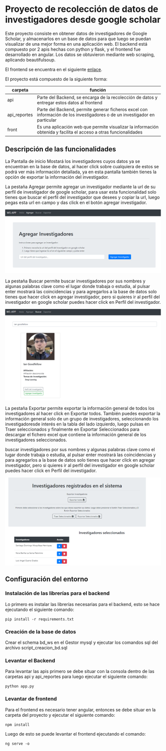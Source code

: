 # Proyecto de recolección de datos de investigadores desde google scholar

Este proyecto consiste en obtener datos de investigadores de Google Scholar, y almacenarlos en un base de datos
para que luego se puedan visualizar de una mejor forma en una aplicación web. El backend está compuesto por
2 apis hechas con python y flask, y el frontend fue desarrollado en angular. Los datos se obtuvieron mediante web scraping, aplicando beautifulsoup.

El frontend se encuentra en el siguiente [enlace](https://github.com/X4Zero/recoleccion_datos_gs_frontend).

El proyecto está compuesto de la siguiente forma:

| carpeta | función |
| ------ | ------ |
| api | Parte del Backend, se encarga de la recolección de datos y entregar estos datos al frontend |
| api_reportes | Parte del Backend, permite generar ficheros excel con información de los investigadores o de un investigador en particular |
| front | Es una aplicación web que permite visualizar la información obtenida y facilita el acceso a otras funcionalidades|

## Descripción de las funcionalidades

La Pantalla de inicio Mostará los investigadores cuyos datos ya se encuentran en la base de datos, al hacer click sobre cualquiera de estos se podrá ver más información detallada, ya en esta pantalla también tienes la opción de exportar la información del investigador.

La pestaña Agregar permite agregar un investigador mediante la url de su perfil de investigador de google scholar, para usar esta funcionalidad solo tienes que buscar el perfil del investigador que desees y copiar la url, luego pegas esta url en campo y das click en el botón agregar investigador.

![](images/agregar_investigador.PNG)

La pestaña Buscar permite buscar investigadores por sus nombres y algunas palabras clave como el lugar donde trabaja o estudia, al pulsar enter mostrará las coincidencias y para agregarlos a la base de datos solo tienes que hacer click en agregar investigador, pero si quieres ir al perfil del investigador en google scholar puedes hacer click en Perfil del investigador.

![](images/buscar_investigador.PNG)

La pestaña Exportar permite exportar la información general de todos los investigadores al hacer click en Exportar todos. También puedes exportar la información general solo de un grupo de investigadores, seleccionando los investigadoresde interés en la tabla del lado izquierdo, luego pulsas en Traer seleccionados y finalmente en Exportar Seleccionados para descargar el fichero excel que contiene la información general de los investigadores seleccionados.

buscar investigadores por sus nombres y algunas palabras clave como el lugar donde trabaja o estudia, al pulsar enter mostrará las coincidencias y para agregarlos a la base de datos solo tienes que hacer click en agregar investigador, pero si quieres ir al perfil del investigador en google scholar puedes hacer click en Perfil del investigador.

![](images/exportar_informacion.PNG)


## Configuración del entorno

### Instalación de las librerías para el backend

Lo primero es instalar las librerías necesarias para el backend, esto se hace ejecutando el siguiente comando:
```
pip install -r requirements.txt
```

### Creación de la base de datos
Crear el schema bd_ws en el Gestor mysql y ejecutar los comandos sql del archivo script_creacion_bd.sql

### Levantar el Backend
Para levantar las apis primero se debe situar con la consola dentro de las carpetas api y api_reportes para luego ejecutar el siguiente comando:

```
python app.py
```

### Levantar de frontend
Para el frontend es necesario tener angular, entonces se debe situar en la carpeta del proyecto y ejecutar el siguiente comando:

```
npm install
```

Luego de esto se puede levantar el frontend ejecutando el comando:

```
ng serve -o
```